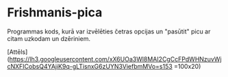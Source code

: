 # Frishmanis-pica

Programmas kods, kurā var izvēlēties četras opcijas un "pasūtit" picu ar citam uzkodam un dzēriniem.

[Attēls](https://lh3.googleusercontent.com/xX6UOa3Wl8MAI2CgCcFPdWHNzuvWjcNXFICobsQ4YAjiK9q-gLTisnxG6zUYN3ViefbmMVo=s153 =100x20) 
